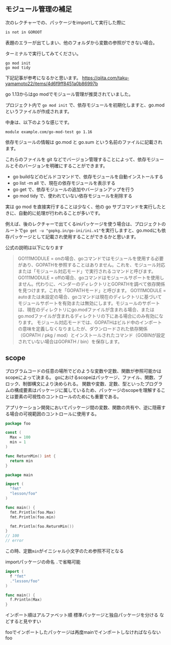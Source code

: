 ## モジュール管理の補足
次のレクチャーでの、パッケージをimportして実行した際に
```go
is not in GOROOT
```
表題のエラーが出てしまい、他のフォルダから変数の参照ができない場合。

ターミナルで実行してみてください。
```tarminal
go mod init
go mod tidy
```

下記記事が参考になるかと思います。
https://qiita.com/taku-yamamoto22/items/4d6f9ff8451a0b86997b

go 1.13からはgo modでモジュール管理が推奨されていました。

プロジェクト内で
`go mod init` で、依存モジュールを初期化しますと、go.modというファイルが作成されます。

中身は、以下のような感じです。
```
module example.com/go-mod-test go 1.16
```
依存モジュールの情報は go.mod と go.sum という名前のファイルに記載されます。

これらのファイルを git などでバージョン管理することによって、依存モジュールとそのバージョンを明確にすることができます。

- go buildなどのビルドコマンドで、依存モジュールを自動インストールする
- go list -m all で、現在の依存モジュールを表示する
- go get で、依存モジュールの追加やバージョンアップを行う
- go mod tidy で、使われていない依存モジュールを削除する

実は go mod を直接実行することは少なく、他の go サブコマンドを実行したときに、自動的に処理が行われることが多いです。

例えば、後のレクチャーで出てくるiniパッケージを使う場合は、プロジェクトのルートで`go get -u "gopkg.in/go-ini/ini.v1"`を実行しますと、go.modにも依存パッケージとして記載され使用することができるかと思います。

公式の説明は以下になります

>GO111MODULE = onの場合、goコマンドではモジュールを使用する必要があり、GOPATHを参照することはありません。これを、モジュール対応または「モジュール対応モード」で実行されるコマンドと呼びます。
>GO111MODULE = offの場合、goコマンドはモジュールサポートを使用しません。代わりに、ベンダーのディレクトリとGOPATHを調べて依存関係を見つけます。これを「GOPATHモード」と呼びます。
>GO111MODULE = autoまたは未設定の場合、goコマンドは現在のディレクトリに基づいてモジュールサポートを有効または無効にします。モジュールのサポートは、現在のディレクトリにgo.modファイルが含まれる場合、またはgo.modファイルが含まれるディレクトリの下にある場合にのみ有効になります。
>モジュール対応モードでは、GOPATHはビルド中のインポートの意味を定義しなくなりましたが、ダウンロードされた依存関係（GOPATH / pkg / mod）とインストールされたコマンド（GOBINが設定されていない場合はGOPATH / bin）を保存します。

## scope
プログラムコードの任意の場所でどのような変数や定数、関数が参照可能かはscopeによって決まる。
goにおけるscopeはパッケージ、ファイル、関数、ブロック、制御構文により決められる。
関数や変数、定数、型といったプログラムの構成要素はパッケージに属しているため、パッケージのscopeを理解することは要素の可視性のコントロールのためにも重要である。

アプリケーション開発においてパッケージ間の変数、関数の共有や、逆に隠蔽する場合の可視範囲のコントロールに使用する。

```go:foo.go
package foo

const (
  Max = 100
  min = 1
)

func ReturnMin() int {
  return min
}
```

```go:main.go
package main

import (
  "fmt"
  "lesson/foo"
)

func main() {
  fmt.Println(foo.Max)
  fmt.Println(foo.min)

  fmt.Println(foo.ReturnMin())
}
// 100
// error
```

この時、定数`min`がイニシャル小文字のため参照不可となる

importパッケージの命名
`.`で省略可能

```go
import (
  f "fmt"
  ."lesson/foo"
)

func main() {
  f.Println(Max)
}
```

インポート順はアルファベット順
標準パッケージと独自パッケージを分ける
などすると見やすい

fooでインポートしたパッケージは再度mainでインポートしなければならない
foo







